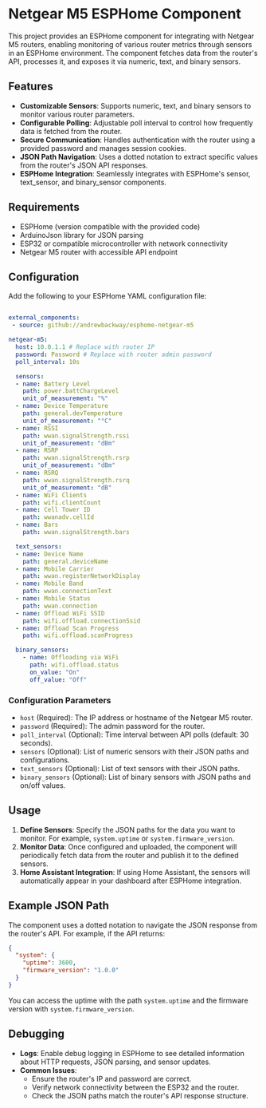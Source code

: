 # Netgear M5 ESPHome Component

This project provides an ESPHome component for integrating with Netgear M5 routers, enabling monitoring of various router metrics through sensors in an ESPHome environment. The component fetches data from the router's API, processes it, and exposes it via numeric, text, and binary sensors.

## Features

- **Customizable Sensors**: Supports numeric, text, and binary sensors to monitor various router parameters.
- **Configurable Polling**: Adjustable poll interval to control how frequently data is fetched from the router.
- **Secure Communication**: Handles authentication with the router using a provided password and manages session cookies.
- **JSON Path Navigation**: Uses a dotted notation to extract specific values from the router's JSON API responses.
- **ESPHome Integration**: Seamlessly integrates with ESPHome's sensor, text_sensor, and binary_sensor components.

## Requirements

- ESPHome (version compatible with the provided code)
- ArduinoJson library for JSON parsing
- ESP32 or compatible microcontroller with network connectivity
- Netgear M5 router with accessible API endpoint

## Configuration

Add the following to your ESPHome YAML configuration file:

```yaml

external_components:
 - source: github://andrewbackway/esphome-netgear-m5

netgear-m5:
  host: 10.0.1.1 # Replace with router IP
  password: Password # Replace with router admin password
  poll_interval: 10s

  sensors: 
  - name: Battery Level
    path: power.battChargeLevel
    unit_of_measurement: "%"
  - name: Device Temperature
    path: general.devTemperature
    unit_of_measurement: "°C"
  - name: RSSI
    path: wwan.signalStrength.rssi
    unit_of_measurement: "dBm"
  - name: RSRP
    path: wwan.signalStrength.rsrp
    unit_of_measurement: "dBm"
  - name: RSRQ
    path: wwan.signalStrength.rsrq
    unit_of_measurement: "dB"
  - name: WiFi Clients
    path: wifi.clientCount
  - name: Cell Tower ID
    path: wwanadv.cellId
  - name: Bars
    path: wwan.signalStrength.bars

  text_sensors: 
  - name: Device Name
    path: general.deviceName
  - name: Mobile Carrier
    path: wwan.registerNetworkDisplay 
  - name: Mobile Band
    path: wwan.connectionText    
  - name: Mobile Status
    path: wwan.connection
  - name: Offload WiFi SSID
    path: wifi.offload.connectionSsid
  - name: Offload Scan Progress
    path: wifi.offload.scanProgress

  binary_sensors:
    - name: Offloading via WiFi
      path: wifi.offload.status
      on_value: "On"
      off_value: "Off"
```

### Configuration Parameters

- `host` (Required): The IP address or hostname of the Netgear M5 router.
- `password` (Required): The admin password for the router.
- `poll_interval` (Optional): Time interval between API polls (default: 30 seconds).
- `sensors` (Optional): List of numeric sensors with their JSON paths and configurations.
- `text_sensors` (Optional): List of text sensors with their JSON paths.
- `binary_sensors` (Optional): List of binary sensors with JSON paths and on/off values.

## Usage

1. **Define Sensors**: Specify the JSON paths for the data you want to monitor. For example, `system.uptime` or `system.firmware_version`.
2. **Monitor Data**: Once configured and uploaded, the component will periodically fetch data from the router and publish it to the defined sensors.
3. **Home Assistant Integration**: If using Home Assistant, the sensors will automatically appear in your dashboard after ESPHome integration.

## Example JSON Path

The component uses a dotted notation to navigate the JSON response from the router's API. For example, if the API returns:

```json
{
  "system": {
    "uptime": 3600,
    "firmware_version": "1.0.0"
  }
}
```

You can access the uptime with the path `system.uptime` and the firmware version with `system.firmware_version`.

## Debugging

- **Logs**: Enable debug logging in ESPHome to see detailed information about HTTP requests, JSON parsing, and sensor updates.
- **Common Issues**:
  - Ensure the router's IP and password are correct.
  - Verify network connectivity between the ESP32 and the router.
  - Check the JSON paths match the router's API response structure.
